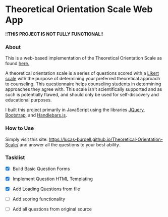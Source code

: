 # Theoretical Orientation Scale Web App

!!**THIS PROJECT IS NOT FULLY FUNCTIONAL**!!

### About
This is a web-based implementation of the Theoretical Orientation Scale as found [here.](https://study.sagepub.com/jonessmith2e/student-resources/theoretical-orientation-scale)

A theoretical orientation scale is a series of questions scored with a [Likert scale](https://en.wikipedia.org/wiki/Likert_scale) with the purpose of determining your preferred theoretical approach to counseling. This questionnaire helps counseling students in determining approaches they agree with. This scale isn't scientifically supported and as such is potentially flawed, and should only be used for self-discovery and educational purposes.

I built this project primarily in JavaScript using the libraries [JQuery](https://jquery.com/), [Bootstrap](http://getbootstrap.com/), and [Handlebars.js](http://handlebarsjs.com/).

### How to Use

Simply visit this site: https://lucas-burdell.github.io/Theoretical-Orientation-Scale/ and answer all the questions to your best ability.

### Tasklist

- [x] Build Basic Question Forms
- [x] Implement Question HTML Templating
- [x] Add Loading Questions from file
- [ ] Add scoring functionality
- [ ] Add all questions from original source

